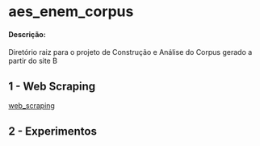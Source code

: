 # aes_enem_corpus

#### Descrição:

Diretório raiz para o projeto de Construção e Análise do Corpus gerado a partir do site B


## 1 - Web Scraping

[web_scraping](web_corpus_builder/README.md)


## 2 - Experimentos
